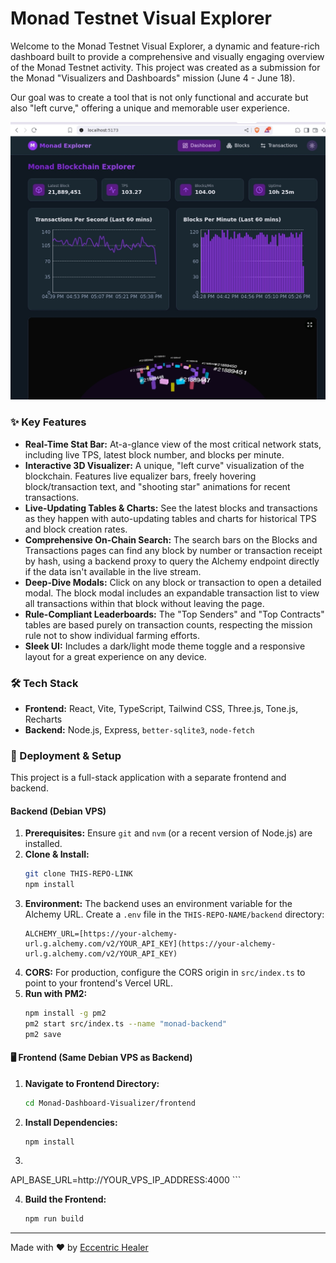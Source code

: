 # Monad Testnet Visual Explorer

Welcome to the Monad Testnet Visual Explorer, a dynamic and feature-rich dashboard built to provide a comprehensive and visually engaging overview of the Monad Testnet activity. This project was created as a submission for the Monad "Visualizers and Dashboards" mission (June 4 - June 18).

Our goal was to create a tool that is not only functional and accurate but also "left curve," offering a unique and memorable user experience.



![Dashboard Screenshot](https://raw.githubusercontent.com/Eccentrichealerbuilds/Monad-Dashboard-Visualizer/refs/heads/Main/Screenshot_20250616-183846.jpg)


### ✨ Key Features

* **Real-Time Stat Bar:** At-a-glance view of the most critical network stats, including live TPS, latest block number, and blocks per minute.
* **Interactive 3D Visualizer:** A unique, "left curve" visualization of the blockchain. Features live equalizer bars, freely hovering block/transaction text, and "shooting star" animations for recent transactions.
* **Live-Updating Tables & Charts:** See the latest blocks and transactions as they happen with auto-updating tables and charts for historical TPS and block creation rates.
* **Comprehensive On-Chain Search:** The search bars on the Blocks and Transactions pages can find any block by number or transaction receipt by hash, using a backend proxy to query the Alchemy endpoint directly if the data isn't available in the live stream.
* **Deep-Dive Modals:** Click on any block or transaction to open a detailed modal. The block modal includes an expandable transaction list to view all transactions within that block without leaving the page.
* **Rule-Compliant Leaderboards:** The "Top Senders" and "Top Contracts" tables are based purely on transaction counts, respecting the mission rule not to show individual farming efforts.
* **Sleek UI:** Includes a dark/light mode theme toggle and a responsive layout for a great experience on any device.

### 🛠️ Tech Stack

* **Frontend:** React, Vite, TypeScript, Tailwind CSS, Three.js, Tone.js, Recharts
* **Backend:** Node.js, Express, `better-sqlite3`, `node-fetch`

### 🚀 Deployment & Setup

This project is a full-stack application with a separate frontend and backend.

#### Backend (Debian VPS)

1.  **Prerequisites:** Ensure `git` and `nvm` (or a recent version of Node.js) are installed.
2.  **Clone & Install:**
    ```bash
    git clone THIS-REPO-LINK
    npm install
    ```
3.  **Environment:** The backend uses an environment variable for the Alchemy URL. Create a `.env` file in the `THIS-REPO-NAME/backend` directory:
    ```
    ALCHEMY_URL=[https://your-alchemy-url.g.alchemy.com/v2/YOUR_API_KEY](https://your-alchemy-url.g.alchemy.com/v2/YOUR_API_KEY)
    ```
4.  **CORS:** For production, configure the CORS origin in `src/index.ts` to point to your frontend's Vercel URL.
5.  **Run with PM2:**
    ```bash
    npm install -g pm2
    pm2 start src/index.ts --name "monad-backend"
    pm2 save
    ```

#### 🖥️ Frontend (Same Debian VPS as Backend)

1. **Navigate to Frontend Directory:**

    ```bash
    cd Monad-Dashboard-Visualizer/frontend
    ```
2. **Install Dependencies:**
    ```
    npm install
    ```
3.
API_BASE_URL=http://YOUR_VPS_IP_ADDRESS:4000
    ```

4. **Build the Frontend:**

    ```bash
    npm run build
    ```

---

Made with ❤️ by [Eccentric Healer](https://x.com/eccentrichealer)
